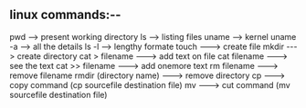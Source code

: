 linux commands:--
----------------------
pwd --> present working directory 
ls  --> listing files
uname --> kernel
uname -a --> all the details
ls -l --> lengthy formate
touch ---> create file 
mkdir ---> create directory 
cat > filename ---> add text on file
cat filename ---> see the text 
cat >> filename ---> add onemore text 
rm filename ---> remove filename
rmdir (directory name) ---> remove directory 
cp ---> copy command (cp sourcefile destination file)
mv ---> cut command (mv sourcefile destination file)

